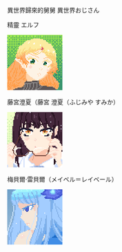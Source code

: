 
異世界歸來的舅舅 異世界おじさん

精靈 エルフ

![elf_face](elf_face.gif "elf_face")

藤宮澄夏（藤宮 澄夏（ふじみや すみか）

![SumikaFujimiya](SumikaFujimiya.gif "SumikaFujimiya")

梅貝爾·雷貝爾（メイベル＝レイベール）

![MabelRayveil](MabelRayveil.gif "MabelRayveil")